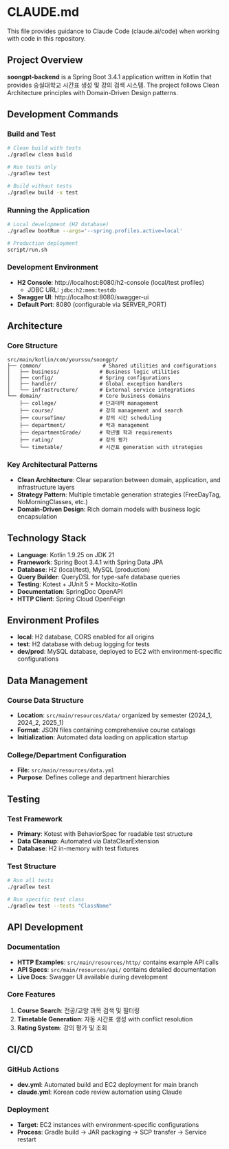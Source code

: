 # CLAUDE.md

This file provides guidance to Claude Code (claude.ai/code) when working with code in this repository.

## Project Overview

**soongpt-backend** is a Spring Boot 3.4.1 application written in Kotlin that provides 숭실대학교 시간표 생성 및 강의 검색 시스템. The project follows Clean Architecture principles with Domain-Driven Design patterns.

## Development Commands

### Build and Test
```bash
# Clean build with tests
./gradlew clean build

# Run tests only  
./gradlew test

# Build without tests
./gradlew build -x test
```

### Running the Application
```bash
# Local development (H2 database)
./gradlew bootRun --args='--spring.profiles.active=local'

# Production deployment
script/run.sh
```

### Development Environment
- **H2 Console**: http://localhost:8080/h2-console (local/test profiles)
  - JDBC URL: `jdbc:h2:mem:testdb`
- **Swagger UI**: http://localhost:8080/swagger-ui
- **Default Port**: 8080 (configurable via SERVER_PORT)

## Architecture

### Core Structure
```
src/main/kotlin/com/yourssu/soongpt/
├── common/                    # Shared utilities and configurations
│   ├── business/             # Business logic utilities  
│   ├── config/               # Spring configurations
│   ├── handler/              # Global exception handlers
│   └── infrastructure/       # External service integrations
└── domain/                   # Core business domains
    ├── college/              # 단과대학 management
    ├── course/               # 강의 management and search
    ├── courseTime/           # 강의 시간 scheduling
    ├── department/           # 학과 management
    ├── departmentGrade/      # 학년별 학과 requirements
    ├── rating/               # 강의 평가
    └── timetable/            # 시간표 generation with strategies
```

### Key Architectural Patterns
- **Clean Architecture**: Clear separation between domain, application, and infrastructure layers
- **Strategy Pattern**: Multiple timetable generation strategies (FreeDayTag, NoMorningClasses, etc.)
- **Domain-Driven Design**: Rich domain models with business logic encapsulation

## Technology Stack

- **Language**: Kotlin 1.9.25 on JDK 21
- **Framework**: Spring Boot 3.4.1 with Spring Data JPA
- **Database**: H2 (local/test), MySQL (production)  
- **Query Builder**: QueryDSL for type-safe database queries
- **Testing**: Kotest + JUnit 5 + Mockito-Kotlin
- **Documentation**: SpringDoc OpenAPI
- **HTTP Client**: Spring Cloud OpenFeign

## Environment Profiles

- **local**: H2 database, CORS enabled for all origins
- **test**: H2 database with debug logging for tests
- **dev/prod**: MySQL database, deployed to EC2 with environment-specific configurations

## Data Management

### Course Data Structure
- **Location**: `src/main/resources/data/` organized by semester (2024_1, 2024_2, 2025_1)
- **Format**: JSON files containing comprehensive course catalogs
- **Initialization**: Automated data loading on application startup

### College/Department Configuration  
- **File**: `src/main/resources/data.yml`
- **Purpose**: Defines college and department hierarchies

## Testing

### Test Framework
- **Primary**: Kotest with BehaviorSpec for readable test structure
- **Data Cleanup**: Automated via DataClearExtension
- **Database**: H2 in-memory with test fixtures

### Test Structure
```bash
# Run all tests
./gradlew test

# Run specific test class
./gradlew test --tests "ClassName"
```

## API Development

### Documentation
- **HTTP Examples**: `src/main/resources/http/` contains example API calls
- **API Specs**: `src/main/resources/api/` contains detailed documentation
- **Live Docs**: Swagger UI available during development

### Core Features
1. **Course Search**: 전공/교양 과목 검색 및 필터링
2. **Timetable Generation**: 자동 시간표 생성 with conflict resolution
3. **Rating System**: 강의 평가 및 조회

## CI/CD

### GitHub Actions
- **dev.yml**: Automated build and EC2 deployment for main branch
- **claude.yml**: Korean code review automation using Claude

### Deployment
- **Target**: EC2 instances with environment-specific configurations
- **Process**: Gradle build → JAR packaging → SCP transfer → Service restart